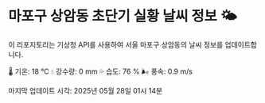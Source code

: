 
# 마포구 상암동 초단기 실황 날씨 정보 🌤️

이 리포지토리는 기상청 API를 사용하여 서울 마포구 상암동의 날씨 정보를 업데이트합니다. 

🌡️ 기온: 18 ℃
💧 강수량: 0 mm
💦 습도: 76 %
🌬️ 풍속: 0.9 m/s

마지막 업데이트 시각: 2025년 05월 28일 01시 14분    
